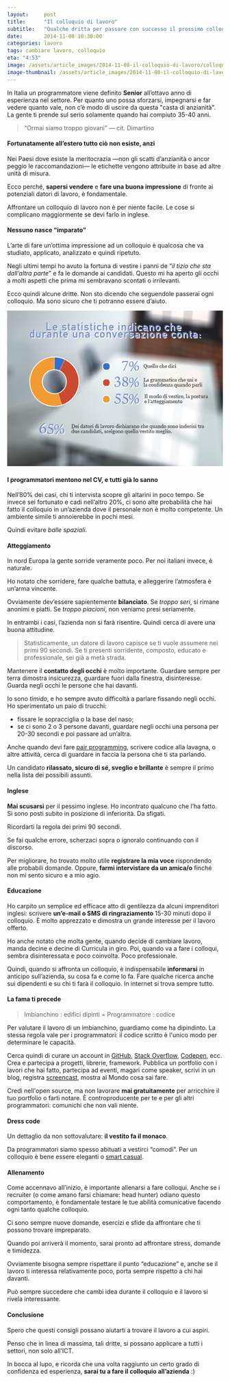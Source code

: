 ```yaml
---
layout:     post
title:      "Il colloquio di lavoro"
subtitle:   "Qualche dritta per passare con successo il prossimo colloquio in inglese."
date:       2014-11-08 10:30:00
categories: lavoro
tags: cambiare lavoro, colloquio
eta: "4:53"
image: /assets/article_images/2014-11-08-il-colloquio-di-lavoro/colloquio.gif
image-thumbnail: /assets/article_images/2014-11-08-il-colloquio-di-lavoro/colloquio-thumb.gif
---
```


In Italia un programmatore viene definito **Senior** all’ottavo anno di esperienza nel settore. Per quanto uno possa sforzarsi, impegnarsi e far vedere quanto vale, non c’è modo di uscire da questa "casta di anzianità". La gente ti prende sul serio solamente quando hai compiuto 35-40 anni.

> “Ormai siamo troppo giovani” &mdash; cit. Dimartino

#### Fortunatamente all’estero tutto ciò non esiste, anzi

Nei Paesi dove esiste la meritocrazia &mdash;non gli scatti d’anzianità o ancor peggio le raccomandazioni&mdash; le etichette vengono attribuite in base ad altre unità di misura.

Ecco perché, **sapersi vendere** e **fare una buona impressione** di fronte ai potenziali datori di lavoro, è fondamentale.

Affrontare un colloquio di lavoro non è per niente facile. 
Le cose si complicano maggiormente se devi farlo in inglese. 

#### Nessuno nasce “imparato”

L’arte di fare un’ottima impressione ad un colloquio è qualcosa che va studiato, applicato, analizzato e quindi ripetuto.

Negli ultimi tempi ho avuto la fortuna di vestire i panni de “*il tizio che sta dall’altra parte*” e fa le domande ai candidati. 
Questo mi ha aperto gli occhi a molti aspetti che prima mi sembravano scontati o irrilevanti.

Ecco quindi alcune dritte. Non sto dicendo che seguendole passerai ogni colloquio. Ma sono sicuro che ti potranno essere d’aiuto.

![Il primo impatto è quello che conta](/assets/article_images/2014-11-08-il-colloquio-di-lavoro/omino.jpg)

#### I programmatori mentono nel CV, e tutti già lo sanno

Nell’80% dei casi, chi ti intervista scopre gli altarini in poco tempo.
Se invece sei fortunato e cadi nell’altro 20%, ci sono alte probabilità che hai fatto il colloquio in un’azienda dove il personale non è molto competente. 
Un ambiente simile ti annoierebbe in pochi mesi. 

Quindi evitare _balle spaziali_.


#### Atteggiamento
In nord Europa la gente sorride veramente poco. Per noi italiani invece, è naturale.

Ho notato che sorridere, fare qualche battuta, e alleggerire l’atmosfera è un’arma vincente.  

Ovviamente dev’essere sapientemente **bilanciato**.
Se _troppo seri_, si rimane anonimi e piatti. Se _troppo piacioni_, non veniamo presi seriamente. 

In entrambi i casi, l’azienda non si farà risentire. Quindi cerca di avere una buona attitudine.

> Statisticamente, un datore di lavoro capisce se ti vuole assumere nei primi 90 secondi. Se ti presenti sorridente, composto, educato e professionale, sei già a metà strada.

Mantenere il **contatto degli occhi** è molto importante. Guardare sempre per terra dimostra insicurezza, guardare fuori dalla finestra, disinteresse. Guarda negli occhi le persone che hai davanti.

Io sono _timido_, e ho sempre avuto difficoltà a parlare fissando negli occhi. Ho sperimentato un paio di trucchi:

- fissare le sopracciglia o la base del naso;
- se ci sono 2 o 3 persone davanti, guardare negli occhi una persona per 20-30 secondi e poi passare ad un’altra. 

Anche quando devi fare [pair programming], scrivere codice alla lavagna, o altre attività, cerca di guardare in faccia la persona che ti sta parlando.

Un candidato **rilassato, sicuro di sé, sveglio e brillante** è sempre il primo nella lista dei possibili assunti.

#### Inglese
**Mai scusarsi** per il pessimo inglese. Ho incontrato qualcuno che l’ha fatto. 
Si sono posti subito in posizione di inferiorità. Da sfigati.

Ricordarti la regola dei primi 90 secondi.

Se fai qualche errore, scherzaci sopra o ignoralo continuando con il discorso.

Per migliorare, ho trovato molto utile **registrare la mia voce** rispondendo alle probabili domande. Oppure, **farmi intervistare da un amica/o** finché non mi sento sicuro e a mio agio.


#### Educazione
Ho carpito un semplice ed efficace atto di gentilezza da alcuni imprenditori inglesi:
scrivere **un’e-mail o SMS di ringraziamento** 15-30 minuti dopo il colloquio. È molto apprezzato e dimostra un grande interesse per il lavoro offerto.

Ho anche notato che molta gente, quando decide di cambiare lavoro, manda decine e decine di Curricula in giro. Poi, quando va a fare i colloqui, sembra disinteressata e poco coinvolta. Poco professionale.

Quindi, quando si affronta un colloquio, è indispensabile **informarsi** in anticipo sull’azienda, su cosa fa e come lo fa. 
Fare qualche ricerca anche sui dipendenti e su chi ti farà il colloquio. In internet si trova sempre tutto.


#### La fama ti precede

> Imbianchino : edifici dipinti = Programmatore : codice

Per valutare il lavoro di un imbianchino, guardiamo come ha dipindinto.
La stessa regola vale per i programmatori: il codice scritto è l'unico modo per determinare le capacità.

Cerca quindi di curare un account in [GitHub], [Stack Overflow], [Codepen], ecc.
Crea e partecipa a progetti, librerie, framework. Pubblica un portfolio con i lavori che hai fatto, partecipa ad eventi, magari come speaker, scrivi in un blog, registra [screencast], mostra al Mondo cosa sai fare.

Credi nell'open source, ma non lavorare __mai gratuitamente__ per arricchire il tuo portfolio o farti notare. È controproducente per te e per gli altri programmatori: comunichi che non vali niente.


#### Dress code
Un dettaglio da non sottovalutare: **il vestito fa il monaco**.

Da programmatori siamo spesso abituati a vestirci “comodi”. Per un colloquio è bene essere eleganti o [smart casual].

#### Allenamento
Come accennavo all’inizio, è importante allenarsi a fare colloqui. Anche se i recruiter (o come amano farsi chiamare: head hunter) odiano questo comportamento, è fondamentale testare le tue abilità comunicative facendo ogni tanto qualche colloquio.

Ci sono sempre nuove domande, esercizi e sfide da affrontare che ti possono trovare impreparato.

Quando poi arriverà il momento, sarai pronto ad affrontare stress, domande e timidezza.

Ovviamente bisogna sempre rispettare il punto “educazione” e, anche se il lavoro ti interessa relativamente poco, porta sempre rispetto a chi hai davanti.

Può sempre succedere che cambi idea durante il colloquio e il lavoro si rivela interessante.

#### Conclusione

Spero che questi consigli possano aiutarti a trovare il lavoro a cui aspiri. 

Penso che in linea di massima, tali dritte, si possano applicare a tutti i settori, non solo all’ICT.

In bocca al lupo, e ricorda che una volta raggiunto un certo grado di confidenza ed esperienza, **sarai tu a fare il colloquio all’azienda** :)



[pair programming]: http://it.wikipedia.org/wiki/Pair_programming
[Codepen]:  http://codepen.io/
[GitHub]: https://github.com/
[Stack Overflow]: http://stackoverflow.com/
[screencast]: http://it.wikipedia.org/wiki/Screencast
[smart casual]: http://www.pinterest.com/search/pins/?q=man%20smart%20casual